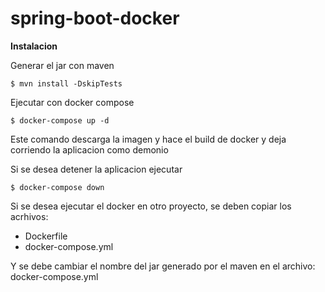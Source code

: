 # spring-boot-docker

**Instalacion**

Generar el jar con maven

`$ mvn install -DskipTests`

Ejecutar con docker compose

`$ docker-compose up -d`

Este comando descarga la imagen y hace el build de docker y deja corriendo la aplicacion como demonio

Si se desea detener la aplicacion ejecutar

`$ docker-compose down`

Si se desea ejecutar el docker en otro proyecto, se deben copiar los acrhivos:

- Dockerfile
- docker-compose.yml

Y se debe cambiar el nombre del jar generado por el maven en el archivo: docker-compose.yml
 